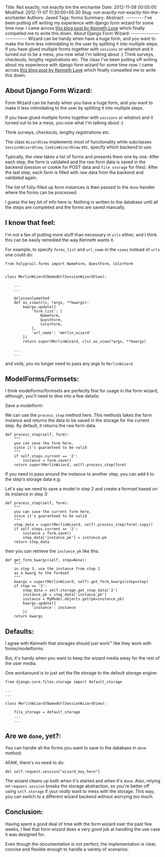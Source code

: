 Title: Not exactly, not exactly tim the enchanter
Date: 2012-11-08 00:00:00
Modified: 2012-11-07 11:30:00+05:30
Slug: not-exactly-not-exactly-tim-the-enchanter
Authors: Javed
Tags: forms
Summary: Abstract: --------- I've been putting off writing my experience with django form wizard for some time now. I came across [this blog post by Kenneth Love](http://brack3t.com/not-exactly-tim-the-enchanter.html) which finally compelled me to write this down. About Django Form Wizard: ------------------------- Wizard can be handy when have a huge form, and you want to make the form less intimidating to the user by splitting it into multiple steps. If you have glued multiple forms together with `sessions` or whatnot and it turned out to be a mess, you now what I'm talking about :) Think surveys, checkouts, lengthy registrations etc. The class
I've been putting off writing about my experience with django form wizard
for some time now. I came across [this blog post by Kenneth Love](http://brack3t.com/not-exactly-tim-the-enchanter.html)
which finally compelled me to write this down.


About Django Form Wizard:
-------------------------

Form Wizard can be handy when you have a huge form, and you want to make it less
intimidating to the user by splitting it into multiple steps.

If you have glued multiple forms together with `sessions` or whatnot and it
turned out to be a mess, you now what I'm talking about :)

Think surveys, checkouts, lengthy registrations etc.

The class `WizardView` implements most of functionality while subclasses
`SessionWizardView`, `CookieWizardView` etc. specify which backend to use.

Typically, the view takes a list of forms and presents them one by one.
After each step, the form is validated and the raw form data is saved in the backend
(session or cookie for POST data and `file_storage` for files). After the last step,
each form is filled with raw data from the backend and validated again.

The list of fully-filled up form instances is then passed to the `done` handler
where the forms can be processed.

I guess the key bit of info here is: Nothing is written to the database until all
the steps are completed and the forms are saved manually.


I know that feel:
-----------------

I'm not a fan of putting more stuff than necessary in `urls` either, and I think
this can be easily remedied the way Kenneth wants it.

For example, to specify `forms_list` and `url_name` in the `views` instead of `urls` one could do:


    from holygrail.forms import NameForm, QuestForm, ColorForm


    class MerlinWizard(NamedUrlSessionWizardView):

        ...
        ...

        @classonlymethod
        def as_view(cls, *args, **kwargs):
            kwargs.update({
                'form_list': [
                    NameForm,
                    QuestForm,
                    ColorForm,
                ],
                'url_name': 'merlin_wizard'
            })
            return super(MerlinWizard, cls).as_view(*args, **kwargs)

        ...
        ...

and voilà, you no longer need to pass any args to `MerlinWizard`


ModelForms/Formsets:
--------------------

I think modelforms/formsets are perfectly fine for usage in the form wizard,
although, you'll need to dive into a few details:

Save a modelform:

We can use the `process_step` method here. This methods takes the form instance
and returns the data to be saved in the storage for the current step. By default,
it returns the raw form data.

    def process_step(self, form):
        """
        you can save the form here,
        since it's guaranteed to be valid
        """
        if self.steps.current == '2':
            instance = form.save()
        return super(MerlinWizard, self).process_step(form)

If you need to pass around the instance to another step, you can add it to the step's storage data e.g:

Let's say we need to save a model in step 2 and create a formset based on its instance
in step 3:

    def process_step(self, form):
        """
        you can save the current form here,
        since it's guaranteed to be valid
        """
        step_data = super(MerlinWizard, self).process_step(form).copy()
        if self.steps.current == '2':
            instance = form.save()
            step_data['instance_pk'] = instance.pk
        return step_data

then you can retrieve the `instance_pk` like this:

    def get_form_kwargs(self, step=None):
        """
        in step 3, use the instance from step 2
        as a kwarg to the formset
        """
        kwargs = super(MerlinWizard, self).get_form_kwargs(step=step)
        if step == '3':
            step_data = self.storage.get_step_data('2')
            instance_pk = step_data['instance_pk']
            instance = MyModel.objects.get(pk=instance_pk)
            kwargs.update({
                'instance': instance
            })
        return kwargs


Defaults:
---------

I agree with Kenneth that storages should just work™ like they work with forms/modelforms.

But, it's handy when you want to keep the wizard media away for the rest of the user media.

One workaround is to just set the file storage to the default storage engine:

    from django.core.files.storage import default_storage

    ...
    ...

    class MerlinWizard(NamedUrlSessionWizardView):

        file_storage = default_storage
        ...
        ...


Are we `done`, yet?:
--------------------

You can handle all the forms you want to save to the database in `done` method.

AFAIK, there's no need to do:

    del self.request.session["wizard_key_here"]

The wizard cleans up both when it's started and when it's `done`.
Also, relying on `request.session` breaks the storage abstraction,
so you're better off using `self.storage` if your *really* want to mess with the storage.
This way, you can switch to a different wizard backend without worrying too much.


Conclusion:
-----------

Having spent a good deal of time with the form wizard over the past few weeks, I feel that
form wizard does a very good job at handling the use case it was designed for.

Even though the documentation is not perfect, the implementation is clear, concise and flexible
enough to handle a variety of scenarios.



